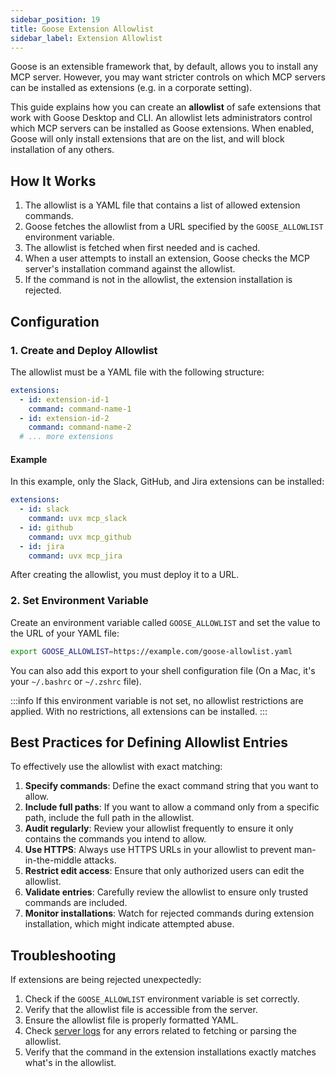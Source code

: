 ```yaml
---
sidebar_position: 19
title: Goose Extension Allowlist
sidebar_label: Extension Allowlist
---
```


Goose is an extensible framework that, by default, allows you to install any MCP server. However, you may want stricter controls on which MCP servers can be installed as extensions (e.g. in a corporate setting). 

This guide explains how you can create an **allowlist** of safe extensions that work with Goose Desktop and CLI. An allowlist lets administrators control which MCP servers can be installed as Goose extensions. When enabled, Goose will only install extensions that are on the list, and will block installation of any others.

## How It Works

1. The allowlist is a YAML file that contains a list of allowed extension commands.
2. Goose fetches the allowlist from a URL specified by the `GOOSE_ALLOWLIST` environment variable.
3. The allowlist is fetched when first needed and is cached.
4. When a user attempts to install an extension, Goose checks the MCP server's installation command against the allowlist.
5. If the command is not in the allowlist, the extension installation is rejected.

## Configuration

### 1. Create and Deploy Allowlist

The allowlist must be a YAML file with the following structure:

```yaml
extensions:
  - id: extension-id-1
    command: command-name-1
  - id: extension-id-2
    command: command-name-2
  # ... more extensions
```

#### Example

In this example, only the Slack, GitHub, and Jira extensions can be installed: 

```yaml
extensions:
  - id: slack
    command: uvx mcp_slack
  - id: github
    command: uvx mcp_github
  - id: jira
    command: uvx mcp_jira
```


After creating the allowlist, you must deploy it to a URL.


### 2. Set Environment Variable

Create an environment variable called `GOOSE_ALLOWLIST` and set the value to the URL of your YAML file:

```bash
export GOOSE_ALLOWLIST=https://example.com/goose-allowlist.yaml
```

You can also add this export to your shell configuration file (On a Mac, it's your `~/.bashrc` or `~/.zshrc` file). 

:::info
If this environment variable is not set, no allowlist restrictions are applied. With no restrictions, all extensions can be installed.
:::


## Best Practices for Defining Allowlist Entries

To effectively use the allowlist with exact matching:

1. **Specify commands**: Define the exact command string that you want to allow.
2. **Include full paths**: If you want to allow a command only from a specific path, include the full path in the allowlist.
3. **Audit regularly**: Review your allowlist frequently to ensure it only contains the commands you intend to allow.
4. **Use HTTPS**: Always use HTTPS URLs in your allowlist to prevent man-in-the-middle attacks.
5. **Restrict edit access**: Ensure that only authorized users can edit the allowlist.
6. **Validate entries**: Carefully review the allowlist to ensure only trusted commands are included.
7. **Monitor installations**: Watch for rejected commands during extension installation, which might indicate attempted abuse.


## Troubleshooting

If extensions are being rejected unexpectedly:

1. Check if the `GOOSE_ALLOWLIST` environment variable is set correctly.
2. Verify that the allowlist file is accessible from the server.
3. Ensure the allowlist file is properly formatted YAML.
4. Check [server logs](/docs/guides/logs) for any errors related to fetching or parsing the allowlist.
5. Verify that the command in the extension installations exactly matches what's in the allowlist.